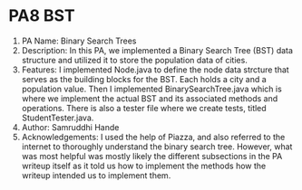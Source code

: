 # PA8 BST
1. PA Name: Binary Search Trees <br>
2. Description: In this PA, we implemented a Binary Search Tree (BST) data structure and utilized it to store the population data of cities. <br>
3. Features: I implemented Node.java to define the node data strcture that serves as the building blocks for the BST. Each holds a city and a population value. Then I implemented BinarySearchTree.java which is where we implement the actual BST and its associated methods and operations. There is also a tester file where we create tests, titled StudentTester.java. <br>
4. Author: Samruddhi Hande <br>
5. Acknowledgements: I used the help of Piazza, and also referred to the internet to thoroughly understand the binary search tree. However, what was most helpful was mostly likely the different subsections in the PA writeup itself as it told us how to implement the methods how the writeup intended us to implement them.
